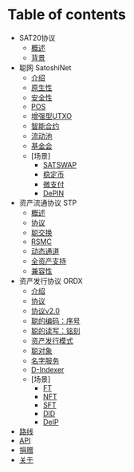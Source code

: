 # Table of contents

* SAT20协议
  * [概述](readme.md)
  * [背景](why.md)
* 聪网 SatoshiNet
  * [介绍](satoshinet/readme.md)
  * [原生性](satoshinet/native.md)
  * [安全性](satoshinet/safety.md)
  * [POS](satoshinet/pos.md)
  * [增强型UTXO](satoshinet/enUTXO.md)
  * [智能合约](satoshinet/CA.md)
  * [流动池](satoshinet/liquid.md)
  * [基金会](satoshinet/fundation.md)
  * [场景]
    * [SATSWAP](satoshinet/cases/satswap.md)
    * [稳定币](satoshinet/cases/stablecoin.md)
    * [微支付](satoshinet/cases/MP.md)
    * [DePIN](satoshinet/cases/DePIN.md)
* 资产流通协议 STP
  * [概述](circulation/readme.md)
  * [协议](circulation/protocol.md)
  * [聪交换](circulation/satswap.md)
  * [RSMC](circulation/rsmc.md)
  * [动态通道](circulation/dynamicChannel.md)
  * [全资产支持](circulation/fullassets.md)
  * [兼容性](circulation/compatible.md)
* 资产发行协议 ORDX
  * [介绍](issuance/readme.md)
  * [协议](issuance/protocol.md)
  * [协议v2.0](issuance/protocolv2.md)
  * [聪的编码：序号](issuance/ordinal.md)
  * [聪的读写：铭刻](issuance/inscribe.md)
  * [资产发行模式](issuance/model.md)
  * [聪对象](issuance/sob.md)
  * [名字服务](issuance/SNS.md)
  * [D-Indexer](issuance/d-indexer.md)
  * [场景]
    * [FT](issuance/cases/FT.md)
    * [NFT](issuance/cases/NFT.md)
    * [SFT](issuance/cases/SFT.md)
    * [DID](issuance/cases/DID.md)
    * [DeIP](issuance/cases/DeIP.md)
* [路线](roadmap.md)
* [API](https://apiprd.ordx.space/mainnet/swagger/index.html)
* [捐赠](donate.md)
* [关于](about.md)
